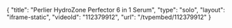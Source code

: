 {
    "title": "Perlier HydroZone Perfector 6 in 1 Serum",
    "type": "solo",
    "layout": "iframe-static",
    "videoId": "112379912",
    "url": "\/tvpembed\/112379912"
}